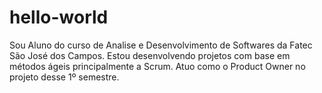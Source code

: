 # hello-world
Sou Aluno do curso de Analise e Desenvolvimento de Softwares da Fatec São José dos Campos.
Estou desenvolvendo projetos com base em métodos ágeis principalmente a Scrum.
Atuo como o Product Owner no projeto desse 1º semestre.
